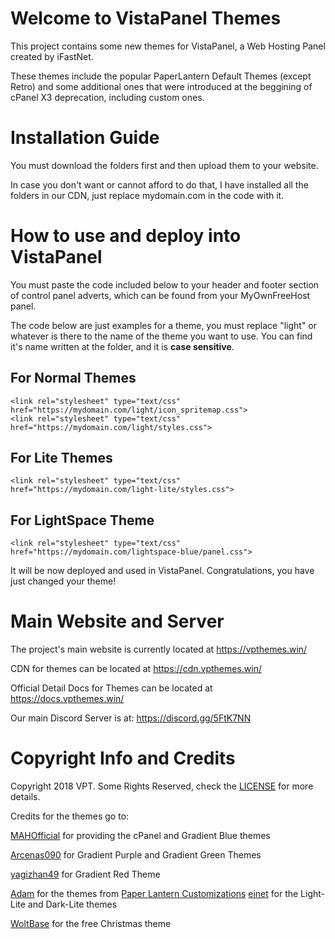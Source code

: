 # Welcome to VistaPanel Themes
This project contains some new themes for VistaPanel, a Web Hosting Panel created by iFastNet.

These themes include the popular PaperLantern Default Themes (except Retro) and some additional ones that were introduced at the beggining of cPanel X3 deprecation, including custom ones.

# Installation Guide
You must download the folders first and then upload them to your website. 

In case you don't want or cannot afford to do that, I have installed all the folders in our CDN, just replace mydomain.com in the code with it.

# How to use and deploy into VistaPanel
You must paste the code included below to your header and footer section of control panel adverts, which can be found from your MyOwnFreeHost panel.

The code below are just examples for a theme, you must replace "light" or whatever is there to the name of the theme you want to use.
You can find it's name written at the folder, and it is **case sensitive**.

## For Normal Themes
```
<link rel="stylesheet" type="text/css" href="https://mydomain.com/light/icon_spritemap.css">
<link rel="stylesheet" type="text/css" href="https://mydomain.com/light/styles.css">
```

## For Lite Themes
```
<link rel="stylesheet" type="text/css" href="https://mydomain.com/light-lite/styles.css">
```

## For LightSpace Theme
```
<link rel="stylesheet" type="text/css" href="https://mydomain.com/lightspace-blue/panel.css">
```


It will be now deployed and used in VistaPanel. Congratulations, you have just changed your theme!
# Main Website and Server
The project's main website is currently located at https://vpthemes.win/

CDN for themes can be located at https://cdn.vpthemes.win/

Official Detail Docs for Themes can be located at https://docs.vpthemes.win/

Our main Discord Server is at:
https://discord.gg/5FtK7NN
# Copyright Info and Credits
Copyright 2018 VPT. Some Rights Reserved, check the [LICENSE](https://github.com/VPTOfficial/VistaPanel-Themes/blob/master/LICENSE.md) for more details.

Credits for the themes go to:

[MAHOfficial](https://github.com/mahofficial/) for providing the cPanel and Gradient Blue themes

[Arcenas090](https://github.com/arcenas090) for Gradient Purple and Gradient Green Themes

[yagizhan49](https://github.com/yagizhan49/) for Gradient Red Theme

[Adam](https://github.com/adam/) for the themes from [Paper Lantern Customizations](https://github.com/CpanelInc/Paper_Lantern_Customizations)
[einet](http://www.byet.net/index.php?/profile/519334-einet/) for the Light-Lite and Dark-Lite themes

[WoltBase](https://www.woltbase.com) for the free Christmas theme
